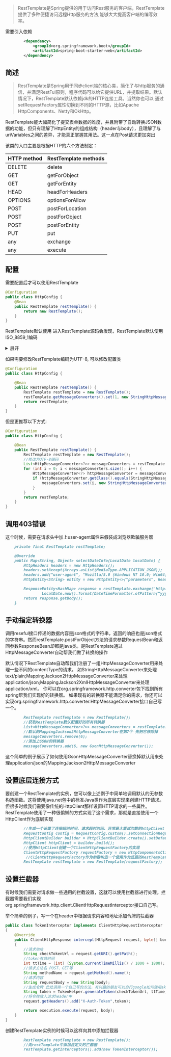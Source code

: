 > RestTemplate是Spring提供的用于访问Rest服务的客户端，RestTemplate提供了多种便捷访问远程Http服务的方法,能够大大提高客户端的编写效率。

需要引入依赖

```xml
        <dependency>
            <groupId>org.springframework.boot</groupId>
            <artifactId>spring-boot-starter-web</artifactId>
        </dependency>
```

## 简述
> RestTemplate是Spring用于同步client端的核心类，简化了与http服务的通信，并满足RestFul原则，程序代码可以给它提供URL，并提取结果。默认情况下，RestTemplate默认依赖jdk的HTTP连接工具。当然你也可以 通过setRequestFactory属性切换到不同的HTTP源，比如Apache HttpComponents、Netty和OkHttp。

RestTemplate能大幅简化了提交表单数据的难度，并且附带了自动转换JSON数据的功能，但只有理解了HttpEntity的组成结构（header与body），且理解了与uriVariables之间的差异，才能真正掌握其用法。这一点在Post请求更加突出

该类的入口主要是根据HTTP的六个方法制定：

HTTP method | RestTemplate methods
----|----
DELETE | delete
GET | getForObject
GET | getForEntity
HEAD | headForHeaders
OPTIONS | optionsForAllow
POST | postForLocation
POST | postForObject
POST | postForEntity
PUT | put
any | exchange
any | execute

## 配置
需要配置后才可以使用RestTemplate

```java
@Configuration
public class HttpConfig {
    @Bean
    public RestTemplate restTemplate() {
        return new RestTemplate();
    }
}
```

RestTemplate默认使用
进入RestTemplate源码会发现，RestTemplate默认使用ISO_8859_1编码

<details>
  <summary>展开</summary>
  
```markdown
public RestTemplate() {
        this.messageConverters = new ArrayList();
        this.errorHandler = new DefaultResponseErrorHandler();
        this.headersExtractor = new RestTemplate.HeadersExtractor();
        this.messageConverters.add(new ByteArrayHttpMessageConverter());
        this.messageConverters.add(new StringHttpMessageConverter());
        this.messageConverters.add(new ResourceHttpMessageConverter(false));
```

进入 StringHttpMessageConverter类源码会发现

```markdown
    public StringHttpMessageConverter() {
        this(DEFAULT_CHARSET);
    }

    static {
        DEFAULT_CHARSET = StandardCharsets.ISO_8859_1;
    }
```
  
</details>

如果需要修改RestTemplate编码为UTF-8, 可以修改配置类

```java
@Configuration
public class HttpConfig {

    @Bean
    public RestTemplate restTemplate() {
        RestTemplate restTemplate = new RestTemplate();
        restTemplate.getMessageConverters().set(1, new StringHttpMessageConverter(StandardCharsets.UTF_8));
        return restTemplate;
    }
}
```

但是更推荐以下方式:

```java
@Configuration
public class HttpConfig {

    @Bean
    public RestTemplate restTemplate() {
        RestTemplate restTemplate = new RestTemplate();
        //修改为UTF-8编码
        List<HttpMessageConverter<?>> messageConverters = restTemplate.getMessageConverters();
        for (int i = 0; i < messageConverters.size(); i++) {
            HttpMessageConverter<?> httpMessageConverter = messageConverters.get(i);
            if (httpMessageConverter.getClass().equals(StringHttpMessageConverter.class)) {
                messageConverters.set(i, new StringHttpMessageConverter(StandardCharsets.UTF_8));
            }
        }
        return restTemplate;
    }
}
```

## 调用403错误
这个时候，需要在请求头中加上user-agent属性来假装成浏览器欺骗服务器

```markdown
    private final RestTemplate restTemplate;

    @Override
    public Map<String, Object> selectDateInfo(LocalDate localDate) {
        HttpHeaders headers = new HttpHeaders();
        headers.setAccept(Arrays.asList(MediaType.APPLICATION_JSON));
        headers.add("user-agent", "Mozilla/5.0 (Windows NT 10.0; Win64; x64) AppleWebKit/537.36 (KHTML, like Gecko) Chrome/54.0.2840.99 Safari/537.36");
        HttpEntity<String> entity = new HttpEntity<>("parameters", headers);

        ResponseEntity<HashMap> response = restTemplate.exchange("http://xxx/api/info/{date}", HttpMethod.GET, entity, HashMap.class,
                LocalDate.now().format(DateTimeFormatter.ofPattern("yyyy-MM-dd")));
        return response.getBody();
    }
```

## 手动指定转换器
调用reseful接口传递的数据内容是json格式的字符串，返回的响应也是json格式的字符串。然而restTemplate.postForObject方法的请求参数RequestBean和返回参数ResponseBean却都是java类。是RestTemplate通过HttpMessageConverter自动帮我们做了转换的操作

默认情况下RestTemplate自动帮我们注册了一组HttpMessageConverter用来处理一些不同的contentType的请求。
如StringHttpMessageConverter来处理text/plain;MappingJackson2HttpMessageConverter来处理application/json;MappingJackson2XmlHttpMessageConverter来处理application/xml。
你可以在org.springframework.http.converter包下找到所有spring帮我们实现好的转换器。
如果现有的转换器不能满足你的需求，你还可以实现org.springframework.http.converter.HttpMessageConverter接口自己写一个。


```markdown
        RestTemplate restTemplate = new RestTemplate();
        //获取RestTemplate默认配置好的所有转换器
        List<HttpMessageConverter<?>> messageConverters = restTemplate.getMessageConverters();
        //默认的MappingJackson2HttpMessageConverter在第7个 先把它移除掉
        messageConverters.remove(6);
        //添加上GSON的转换器
        messageConverters.add(6, new GsonHttpMessageConverter());
```

这个简单的例子展示了如何使用GsonHttpMessageConverter替换掉默认用来处理application/json的MappingJackson2HttpMessageConverter

## 设置底层连接方式
要创建一个RestTemplate的实例，您可以像上述例子中简单地调用默认的无参数构造函数。这将使用java.net包中的标准Java类作为底层实现来创建HTTP请求。
但很多时候我们需要像传统的HttpClient那样设置HTTP请求的一些属性。RestTemplate使用了一种很偷懒的方式实现了这个需求，那就是直接使用一个HttpClient作为底层实现

```markdown
        //生成一个设置了连接超时时间、请求超时时间、异常最大重试次数的httpClient
        RequestConfig config = RequestConfig.custom().setConnectionRequestTimeout(10000).setConnectTimeout(10000).setSocketTimeout(30000).build();
        HttpClientBuilder builder = HttpClientBuilder.create().setDefaultRequestConfig(config).setRetryHandler(new DefaultHttpRequestRetryHandler(5, false));
        HttpClient httpClient = builder.build();
        //使用httpClient创建一个ClientHttpRequestFactory的实现
        ClientHttpRequestFactory requestFactory = new HttpComponentsClientHttpRequestFactory(httpClient);
         //ClientHttpRequestFactory作为参数构造一个使用作为底层的RestTemplate
        RestTemplate restTemplate = new RestTemplate(requestFactory);
```

## 设置拦截器
有时候我们需要对请求做一些通用的拦截设置，这就可以使用拦截器进行处理。拦截器需要我们实现org.springframework.http.client.ClientHttpRequestInterceptor接口自己写。

举个简单的例子，写一个在header中根据请求内容和地址添加令牌的拦截器

```java
public class TokenInterceptor implements ClientHttpRequestInterceptor
{
    @Override
    public ClientHttpResponse intercept(HttpRequest request, byte[] body, ClientHttpRequestExecution execution) throws IOException
    {
        //请求地址
        String checkTokenUrl = request.getURI().getPath();
        //token有效时间
        int ttTime = (int) (System.currentTimeMillis() / 1000 + 1800);
        //请求方法名 POST、GET等
        String methodName = request.getMethod().name();
        //请求内容
        String requestBody = new String(body);
        //生成令牌 此处调用一个自己写的方法，有兴趣的朋友可以自行google如何使用ak/sk生成token，此方法跟本教程无关，就不贴出来了
        String token = TokenHelper.generateToken(checkTokenUrl, ttTime, methodName, requestBody);
        //将令牌放入请求header中
        request.getHeaders().add("X-Auth-Token",token);

        return execution.execute(request, body);
    }
}
```

创建RestTemplate实例的时候可以这样向其中添加拦截器

```markdown
        RestTemplate restTemplate = new RestTemplate();
        //向restTemplate中添加自定义的拦截器
        restTemplate.getInterceptors().add(new TokenInterceptor());
```